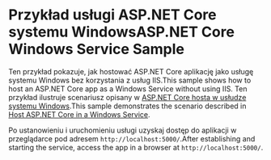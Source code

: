 # <a name="aspnet-core-windows-service-sample"></a><span data-ttu-id="14b26-101">Przykład usługi ASP.NET Core systemu Windows</span><span class="sxs-lookup"><span data-stu-id="14b26-101">ASP.NET Core Windows Service Sample</span></span>

<span data-ttu-id="14b26-102">Ten przykład pokazuje, jak hostować ASP.NET Core aplikację jako usługę systemu Windows bez korzystania z usług IIS.</span><span class="sxs-lookup"><span data-stu-id="14b26-102">This sample shows how to host an ASP.NET Core app as a Windows Service without using IIS.</span></span> <span data-ttu-id="14b26-103">Ten przykład ilustruje scenariusz opisany w [ASP.NET Core hosta w usłudze systemu Windows](https://docs.microsoft.com/aspnet/core/host-and-deploy/windows-service).</span><span class="sxs-lookup"><span data-stu-id="14b26-103">This sample demonstrates the scenario described in [Host ASP.NET Core in a Windows Service](https://docs.microsoft.com/aspnet/core/host-and-deploy/windows-service).</span></span>

<span data-ttu-id="14b26-104">Po ustanowieniu i uruchomieniu usługi uzyskaj dostęp do aplikacji w przeglądarce pod adresem `http://localhost:5000/`.</span><span class="sxs-lookup"><span data-stu-id="14b26-104">After establishing and starting the service, access the app in a browser at `http://localhost:5000/`.</span></span>
